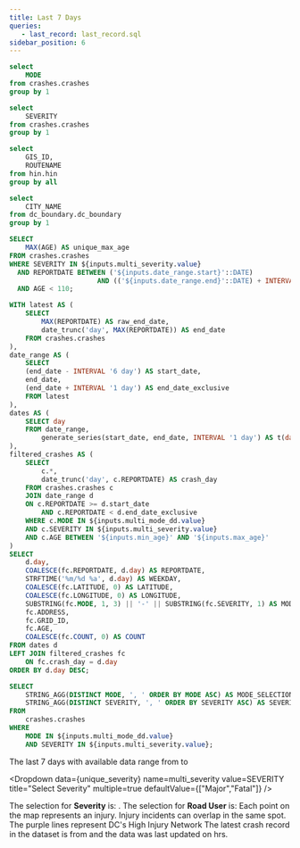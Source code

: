```yaml
---
title: Last 7 Days
queries:
   - last_record: last_record.sql
sidebar_position: 6
---
```


```sql unique_mode
select 
    MODE
from crashes.crashes
group by 1
```

```sql unique_severity
select 
    SEVERITY
from crashes.crashes
group by 1
```

```sql unique_hin
select 
    GIS_ID,
    ROUTENAME
from hin.hin
group by all
```

```sql unique_dc
select 
    CITY_NAME
from dc_boundary.dc_boundary
group by 1
```

```sql max_age
SELECT 
    MAX(AGE) AS unique_max_age
FROM crashes.crashes
WHERE SEVERITY IN ${inputs.multi_severity.value}
  AND REPORTDATE BETWEEN ('${inputs.date_range.start}'::DATE)
                      AND (('${inputs.date_range.end}'::DATE) + INTERVAL '1 day')
  AND AGE < 110;
```

```sql inc_map
WITH latest AS (
    SELECT 
        MAX(REPORTDATE) AS raw_end_date,
        date_trunc('day', MAX(REPORTDATE)) AS end_date
    FROM crashes.crashes
),
date_range AS (
    SELECT 
    (end_date - INTERVAL '6 day') AS start_date,
    end_date,
    (end_date + INTERVAL '1 day') AS end_date_exclusive
    FROM latest
),
dates AS (
    SELECT day 
    FROM date_range,
        generate_series(start_date, end_date, INTERVAL '1 day') AS t(day)
),
filtered_crashes AS (
    SELECT 
        c.*,
        date_trunc('day', c.REPORTDATE) AS crash_day
    FROM crashes.crashes c
    JOIN date_range d
    ON c.REPORTDATE >= d.start_date 
        AND c.REPORTDATE < d.end_date_exclusive
    WHERE c.MODE IN ${inputs.multi_mode_dd.value}
    AND c.SEVERITY IN ${inputs.multi_severity.value}
    AND c.AGE BETWEEN '${inputs.min_age}' AND '${inputs.max_age}'
)
SELECT 
    d.day,
    COALESCE(fc.REPORTDATE, d.day) AS REPORTDATE,
    STRFTIME('%m/%d %a', d.day) AS WEEKDAY,
    COALESCE(fc.LATITUDE, 0) AS LATITUDE,
    COALESCE(fc.LONGITUDE, 0) AS LONGITUDE,
    SUBSTRING(fc.MODE, 1, 3) || '-' || SUBSTRING(fc.SEVERITY, 1) AS MODESEV,
    fc.ADDRESS,
    fc.GRID_ID,
    fc.AGE,
    COALESCE(fc.COUNT, 0) AS COUNT
FROM dates d
LEFT JOIN filtered_crashes fc
    ON fc.crash_day = d.day
ORDER BY d.day DESC;
```

```sql mode_severity_selection
SELECT
    STRING_AGG(DISTINCT MODE, ', ' ORDER BY MODE ASC) AS MODE_SELECTION,
    STRING_AGG(DISTINCT SEVERITY, ', ' ORDER BY SEVERITY ASC) AS SEVERITY_SELECTION
FROM
    crashes.crashes
WHERE
    MODE IN ${inputs.multi_mode_dd.value}
    AND SEVERITY IN ${inputs.multi_severity.value};
```

The last 7 days with available data range from <Value data={inc_map} column="WEEKDAY" agg="min"/> to <Value data={inc_map} column="WEEKDAY" agg="max" />

<Dropdown
    data={unique_severity} 
    name=multi_severity
    value=SEVERITY
    title="Select Severity"
    multiple=true
    defaultValue={["Major","Fatal"]}
/>

<Dropdown
    data={unique_mode} 
    name=multi_mode_dd
    value=MODE
    title="Select Road User"
    multiple=true
    selectAllByDefault=true
    description="*Only fatal"
/>

<TextInput
    name="min_age" 
    title="Enter Min Age"
    defaultValue="0"
/>

<TextInput
    name="max_age"
    title="Enter Max Age**"
    defaultValue="120"
    description="**For an accurate age count, enter a maximum age below 120, as 120 serves as a placeholder for missing age values in the records. The actual maximum age for the current selection of filters is {max_age[0].unique_max_age}."
/>

<Alert status="info">
The selection for <b>Severity</b> is: <b><Value data={mode_severity_selection} column="SEVERITY_SELECTION"/></b>. The selection for <b>Road User</b> is: <b><Value data={mode_severity_selection} column="MODE_SELECTION"/></b> <Info description="*Fatal only." color="primary" />
</Alert>

<Grid cols=2>
    <Group>
        <Note>
            Each point on the map represents an injury. Injury incidents can overlap in the same spot.
        </Note>
        <BaseMap
            height=450
            startingZoom=11
        >
            <Points data={inc_map} lat=LATITUDE long=LONGITUDE pointName=MODE value=WEEKDAY ignoreZoom=true colorPalette={['#595cff','#6b76ff','#7d90ff','#90aaff','#a2c4ff','#b4deff','#c6f8ff']}
            tooltip={[
                {id:'MODESEV', showColumnName:false, fmt:'id', valueClass:'text-l font-semibold'},
                {id:'day', showColumnName:false, fmt:'mm/dd/yy'},
                {id:'ADDRESS', showColumnName:false, fmt:'id'}
            ]}
            />
            <Areas data={unique_hin} geoJsonUrl='/High_Injury_Network.geojson' geoId=GIS_ID areaCol=GIS_ID borderColor=#9d00ff color=#1C00ff00/ ignoreZoom=true borderWidth=1.2
            tooltip={[
                {id: 'ROUTENAME'}
            ]}
            />
            <Areas data={unique_dc} geoJsonUrl='/dc_boundary.geojson' geoId=CITY_NAME areaCol=CITY_NAME opacity=0.5 borderColor=#000000 color=#1C00ff00/ 
            />
        </BaseMap>
        <Note>
            The purple lines represent DC's High Injury Network
        </Note>
    </Group>
    <Group>
        <DataTable data={inc_map} wrapTitles=true rowShading=true groupBy=WEEKDAY subtotals=true sort="WEEKDAY desc" totalRow=true accordionRowColor="#D3D3D3">
            <Column id=REPORTDATE title="Date" fmt='hh:mm' wrap=true totalAgg="Total"/>
            <Column id=MODESEV title="Road User - Sev" wrap=true/>
            <Column id=AGE title="Age" wrap=true totalAgg="-"/>
            <Column id=ADDRESS title="Approx Address" wrap=true/>
            <Column id=COUNT title="#" wrap=true/>
        </DataTable>
    </Group>
</Grid>

<Note>
    The latest crash record in the dataset is from <Value data={last_record} column="latest_record"/> and the data was last updated on <Value data={last_record} column="latest_update"/> hrs.
</Note>